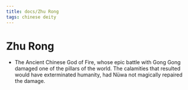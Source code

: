```yaml
---
title: docs/Zhu Rong
tags: chinese deity
---
```


# Zhu Rong
- The Ancient Chinese God of Fire, whose epic battle with Gong Gong damaged one of the pillars of the world. The calamities that resulted would have exterminated humanity, had Nüwa not magically repaired the damage.